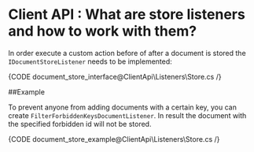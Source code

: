 # Client API : What are store listeners and how to work with them?

In order execute a custom action before of after a document is stored the `IDocumentStoreListener` needs to be implemented:

{CODE document_store_interface@ClientApi\Listeners\Store.cs /}

##Example

To prevent anyone from adding documents with a certain key, you can create `FilterForbiddenKeysDocumentListener`. In result the document with the specified forbidden id will not be stored.

{CODE document_store_example@ClientApi\Listeners\Store.cs /}
